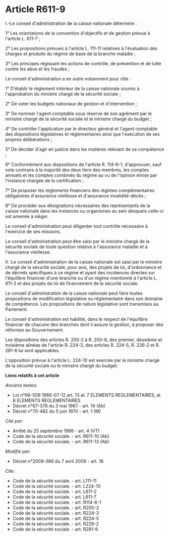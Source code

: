 # Article R611-9

I.-Le conseil d'administration de la caisse nationale détermine : 

1° Les orientations de la convention d'objectifs et de gestion prévue à l'article L. 611-7 ; 

2° Les propositions prévues à l'article L. 111-11 relatives à l'évaluation des charges et produits du régime de base de la
branche maladie ; 

3° Les principes régissant les actions de contrôle, de prévention et de lutte contre les abus et les fraudes ; 

Le conseil d'administration a en outre notamment pour rôle : 

1° D'établir le règlement intérieur de la caisse nationale soumis à l'approbation du ministre chargé de la sécurité
sociale ; 

2° De voter les budgets nationaux de gestion et d'intervention ; 

3° De nommer l'agent comptable sous réserve de son agrément par le ministre chargé de la sécurité sociale et le ministre
chargé du budget ; 

4° De contrôler l'application par le directeur général et l'agent comptable des dispositions législatives et réglementaires
ainsi que l'exécution de ses propres délibérations ; 

5° De décider d'agir en justice dans les matières relevant de sa compétence ; 

6° Conformément aux dispositions de l'article R. 114-6-1, d'approuver, sauf vote contraire à la majorité des deux tiers des
membres, les comptes annuels et les comptes combinés du régime au vu de l'opinion émise par l'instance chargée de la
certification ; 

7° De proposer les règlements financiers des régimes complémentaires obligatoires d'assurance vieillesse et d'assurance
invalidité-décès ; 

8° De procéder aux désignations nécessaires des représentants de la caisse nationale dans les instances ou organismes au sein
desquels celle-ci est amenée à siéger. 

Le conseil d'administration peut diligenter tout contrôle nécessaire à l'exercice de ses missions. 

Le conseil d'administration peut être saisi par le ministre chargé de la sécurité sociale de toute question relative à
l'assurance maladie et à l'assurance vieillesse. 

II.-Le conseil d'administration de la caisse nationale est saisi par le ministre chargé de la sécurité sociale, pour avis,
des projets de loi, d'ordonnance et de décrets spécifiques à ce régime et ayant des incidences directes sur l'équilibre
financier d'une branche ou d'un régime mentionné à l'article L. 611-2 et des projets de loi de financement de la sécurité
sociale. 

Le conseil d'administration de la caisse nationale peut faire toutes propositions de modification législative ou
réglementaire dans son domaine de compétence. Les propositions de nature législative sont transmises au Parlement. 

Le conseil d'administration est habilité, dans le respect de l'équilibre financier de chacune des branches dont il assure la
gestion, à proposer des réformes au Gouvernement. 

Les dispositions des articles R. 200-2 à R. 200-6, des premier, deuxième et troisième alinéas de l'article R. 224-3, des
articles R. 224-5, 
R. 226-2 et R. 281-6 lui sont applicables.

L'opposition prévue à l'article L. 224-10 est exercée par le ministre chargé de la sécurité sociale ou le ministre chargé du
budget.

**Liens relatifs à cet article**

_Anciens textes_:

  - Loi n°66-509 1966-07-12 art. 13 al. 7 ELEMENTS REGLEMENTAIRES, al. 8 ELEMENTS REGLEMENTAIRES
  - Décret n°67-378 du 3 mai 1967 - art. 14 (Ab)
  - Décret n°70-482 du 5 juin 1970 - art. 1 (M)

_Cité par_:

  - Arrêté du 25 septembre 1998 - art. 4 (VT)
  - Code de la sécurité sociale. - art. R611-10 (Ab)
  - Code de la sécurité sociale. - art. R611-13 (Ab)

_Modifié par_:

  - Décret n°2009-386 du 7 avril 2009 - art. 16

_Cite_:

  - Code de la sécurité sociale. - art. L111-11
  - Code de la sécurité sociale. - art. L224-10
  - Code de la sécurité sociale. - art. L611-2
  - Code de la sécurité sociale. - art. L611-7
  - Code de la sécurité sociale. - art. R114-6-1
  - Code de la sécurité sociale. - art. R200-2
  - Code de la sécurité sociale. - art. R224-3
  - Code de la sécurité sociale. - art. R224-5
  - Code de la sécurité sociale. - art. R226-2
  - Code de la sécurité sociale. - art. R281-6
